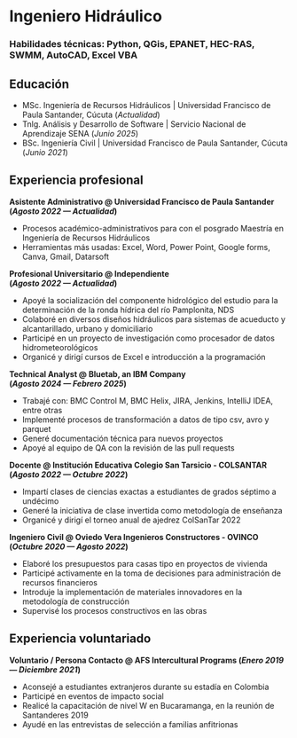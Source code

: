 # Ingeniero Hidráulico
### Habilidades técnicas: Python, QGis, EPANET, HEC-RAS, SWMM, AutoCAD, Excel VBA

## Educación
- MSc. Ingeniería de Recursos Hidráulicos | Universidad Francisco de Paula Santander, Cúcuta (_Actualidad_)
- Tnlg. Análisis y Desarrollo de Software | Servicio Nacional de Aprendizaje SENA (_Junio 2025_)
- BSc. Ingeniería Civil | Universidad Francisco de Paula Santander, Cúcuta (_Junio 2021_)

## Experiencia profesional
**Asistente Administrativo @ Universidad Francisco de Paula Santander <br> (_Agosto 2022 — Actualidad_)**
- Procesos académico-administrativos para con el posgrado Maestría en Ingeniería de Recursos Hidráulicos
- Herramientas más usadas: Excel, Word, Power Point, Google forms, Canva, Gmail, Datarsoft

**Profesional Universitario @ Independiente <br> (_Agosto 2022 — Actualidad_)**
- Apoyé la socialización del componente hidrológico del estudio para la determinación de la ronda hídrica del río Pamplonita, NDS
- Colaboré en diversos diseños hidráulicos para sistemas de acueducto y alcantarillado, urbano y domiciliario
- Participé en un proyecto de investigación como procesador de datos hidrometeorológicos
- Organicé y dirigí cursos de Excel e introducción a la programación

**Technical Analyst @ Bluetab, an IBM Company <br> (_Agosto 2024 — Febrero 2025_)**
- Trabajé con: BMC Control M, BMC Helix, JIRA, Jenkins, IntelliJ IDEA, entre otras
- Implementé procesos de transformación a datos de tipo csv, avro y parquet
- Generé documentación técnica para nuevos proyectos
- Apoyé al equipo de QA con la revisión de las pull requests

**Docente @ Institución Educativa Colegio San Tarsicio - COLSANTAR <br> (_Agosto 2022 — Octubre 2022_)**
- Impartí clases de ciencias exactas a estudiantes de grados séptimo a undécimo
- Generé la iniciativa de clase invertida como metodología de enseñanza
- Organicé y dirigí el torneo anual de ajedrez ColSanTar 2022

**Ingeniero Civil @ Oviedo Vera Ingenieros Constructores - OVINCO <br> (_Octubre 2020 — Agosto 2022_)**
- Elaboré los presupuestos para casas tipo en proyectos de vivienda
- Participé activamente en la toma de decisiones para administración de recursos financieros
- Introduje la implementación de materiales innovadores en la metodología de construcción
- Supervisé los procesos constructivos en las obras

## Experiencia voluntariado
**Voluntario / Persona Contacto @ AFS Intercultural Programs (_Enero 2019 — Diciembre 2021_)**
- Aconsejé a estudiantes extranjeros durante su estadía en Colombia
- Participé en eventos de impacto social
- Realicé la capacitación de nivel W en Bucaramanga, en la reunión de Santanderes 2019
- Ayudé en las entrevistas de selección a familias anfitrionas

